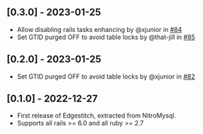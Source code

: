 ## [0.3.0] - 2023-01-25

- Allow disabling rails tasks enhancing by @xjunior in [#84](https://github.com/powerhome/power-tools/pull/84)
- Set GTID purged OFF to avoid table locks by @that-jill in [#85](https://github.com/powerhome/power-tools/pull/85)

## [0.2.0] - 2023-01-25

- Set GTID purged OFF to avoid table locks by @xjunior in [#82](https://github.com/powerhome/power-tools/pull/82)

## [0.1.0] - 2022-12-27

- First release of Edgestitch, extracted from NitroMysql.
- Supports all rails >= 6.0 and all ruby >= 2.7